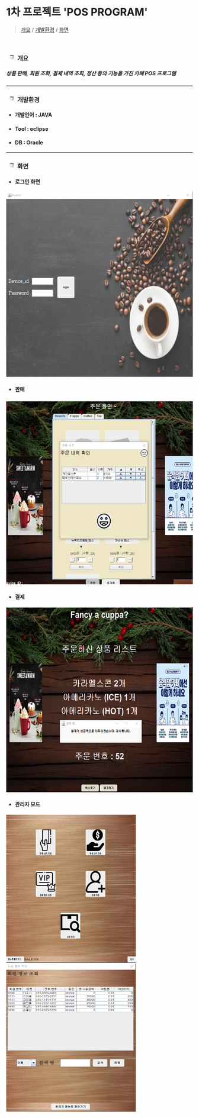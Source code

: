 # 1차 프로젝트 'POS PROGRAM'

>[개요](#개요) / 
>[개발환경](#개발환경) / 
>[화면](#화면) 

<br>

### <img src = "./assets/images/아메리카노HOT.png" width="30" height="20">개요
 ##### 상품 판매, 회원 조회, 결제 내역 조회, 정산 등의 기능을 가진 카페 POS 프로그램
---
### <img src = "./assets/images/아메리카노HOT.png" width="30" height="20">개발환경
* #### 개발언어 : JAVA
* #### Tool : eclipse
* #### DB : Oracle
---
### <img src = "./assets/images/아메리카노HOT.png" width="30" height="20">화면
* #### 로그인 화면
<img src = "./assets/images/포스로그인.png" width="800" height="500">

* #### 판매
<img src = "./assets/images/판매.png" width="800" height="500"> 

* #### 결제
<img src = "./assets/images/결제.png" width="800" height="500"> 

* #### 관리자 모드
<img src = "./assets/images/관리자.png" width="350" height="400">&nbsp;&nbsp;&nbsp;&nbsp;&nbsp;<img src = "./assets/images/회원정보.png" width="350" height="400">
